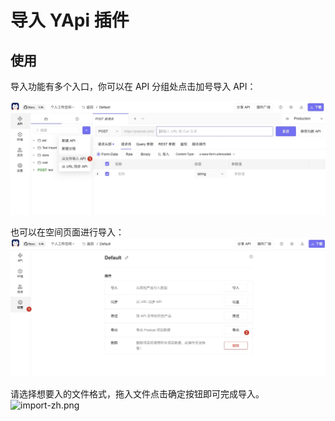 # 导入 YApi 插件

## 使用

导入功能有多个入口，你可以在 API 分组处点击加号导入 API：

![](https://raw.githubusercontent.com/Postcatlab/postcat-extensions/main/shared/assets/images/import-api-zh.png)

也可以在空间页面进行导入：
![](https://raw.githubusercontent.com/Postcatlab/postcat-extensions/main/shared/assets/images/overview-zh.png)

请选择想要入的文件格式，拖入文件点击确定按钮即可完成导入。
![import-zh.png](https://data.eolink.com/JvM67Ud98a698181767eba652ff64c6bd1be7bb08d980a5)
